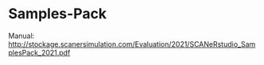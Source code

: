 # Samples-Pack

Manual:
http://stockage.scanersimulation.com/Evaluation/2021/SCANeRstudio_SamplesPack_2021.pdf
